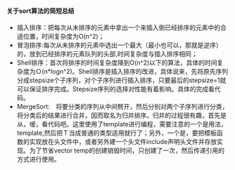 #### 关于sort算法的简短总结
* 插入排序：把每次从未排序的元素中拿出一个来插入倒已经排序的元素中的合适位置，时间复杂度为O(n^2)；
* 冒泡排序:每次从未排序的元素中选出一个最大（最小也可以，那就是逆序）的，放到已经排序的元素队列的头部,时间复杂度与插入排序相同；
* Shell排序：首次将排序的时间复杂度降到O(n^2)以下的算法，具体的时间复杂度为Ｏ(n*logn^2)。Shell排序是插入排序的改进，具体说来，先将原先序列分成stepsize个子序列，对个子序列进行插入排序，只要最后的stepsize=1就可以保证排序完成。Stepsize序列的选择对性能有着影响。具体的完成看代码。
* MergeSort:　将要分类的序列从中间劈开，然后分别对两个子序列进行分类，将分类后的结果进行合并，因而取名为归并排序。归并的过程很有趣，首先是从，嗳，看代码吧。这里使用了template进行编程，需要注意的一个是用法，template<typename T>,然后把Ｔ当成普通的类型适用就行了；另外，一个是，要把模板函数的实现放在头文件中，或者另外建一个头文件include声明头文件并存放实现。为了节省vector<T> temp的创建销毁时间，只创建了一次，然后传递引用的方式进行使用。
